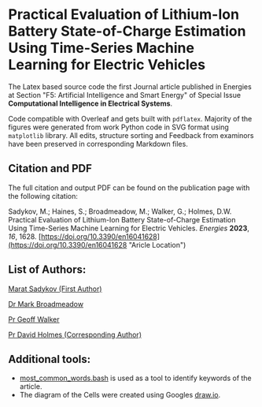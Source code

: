 # Practical Evaluation of Lithium-Ion Battery State-of-Charge Estimation Using Time-Series Machine Learning for Electric Vehicles
The Latex based source code the first Journal article published in Energies at Section "F5: Artificial Intelligence and Smart Energy" of Special Issue **Computational Intelligence in Electrical Systems**.

Code compatible with Overleaf and gets built with `pdflatex`.
Majority of the figures were generated from work Python code in SVG format using `matplotlib` library.
All edits, structure sorting and Feedback from examinors have been preserved in corresponding Markdown files.

## Citation and PDF
The full citation and output PDF can be found on the publication page with the following citation:

Sadykov, M.; Haines, S.; Broadmeadow, M.; Walker, G.; Holmes, D.W. Practical Evaluation of Lithium-Ion Battery State-of-Charge Estimation Using Time-Series Machine Learning for Electric Vehicles. *Energies* **2023**, *16*, 1628. [https://doi.org/10.3390/en16041628](https://doi.org/10.3390/en16041628 "Aricle Location")

## List of Authors:
[Marat Sadykov (First Author)](https://orcid.org/0000-0002-6436-7069)

[Dr Mark Broadmeadow](https://orcid.org/0000-0001-7041-5904)

[Pr Geoff Walker](https://orcid.org/0000-0001-8137-9507)

[Pr David Holmes (Corresponding Author)](https://orcid.org/0000-0002-2970-9158)

## Additional tools:
* [most_common_words.bash](most_common_words.bash) is used as a tool to identify keywords of the article.
* The diagram of the Cells were created using Googles [draw.io](draw.io).
